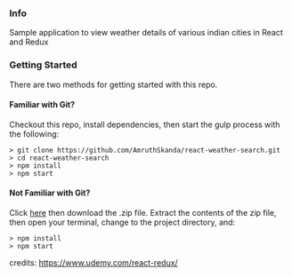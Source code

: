 ### Info
Sample application to view weather details of various indian cities in React and Redux

### Getting Started

There are two methods for getting started with this repo.

#### Familiar with Git?
Checkout this repo, install dependencies, then start the gulp process with the following:

```
> git clone https://github.com/AmruthSkanda/react-weather-search.git
> cd react-weather-search
> npm install
> npm start
```

#### Not Familiar with Git?
Click [here](https://github.com/AmruthSkanda/react-weather-search/archive/master.zip) then download the .zip file.  Extract the contents of the zip file, then open your terminal, change to the project directory, and:

```
> npm install
> npm start
```

credits: https://www.udemy.com/react-redux/
